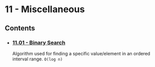 # 11 - Miscellaneous

## Contents
- ### [11.01 - Binary Search](11.01%20-%20Binary%20Search)
    Algorithm used for finding a specific value/element in an ordered interval range. `O(log n)`